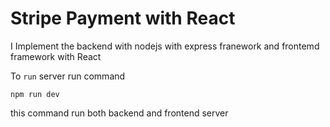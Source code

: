 # Stripe Payment with React

I Implement the backend with nodejs with express franework and frontemd framework with React

To `run` server run command

```
npm run dev
```

this command run both backend and frontend server
